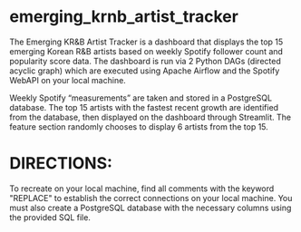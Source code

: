 # emerging_krnb_artist_tracker
The Emerging KR&amp;B Artist Tracker is a dashboard that displays the top 15 emerging Korean R&amp;B artists based on weekly Spotify follower count and popularity score data. The dashboard is run via 2 Python DAGs (directed acyclic graph) which are executed using Apache Airflow and the Spotify WebAPI on your local machine.

Weekly Spotify “measurements” are taken and stored in a PostgreSQL database. The top 15 artists with the fastest recent growth are identified from the database, then displayed on the dashboard through Streamlit. The feature section randomly chooses to display 6 artists from the top 15.

# DIRECTIONS:
To recreate on your local machine, find all comments with the keyword "REPLACE" to establish the correct connections on your local machine.
You must also create a PostgreSQL database with the necessary columns using the provided SQL file.
